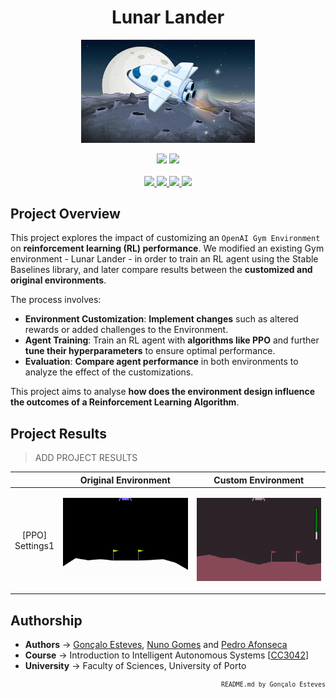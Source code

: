 <div align="center">
    <h1>Lunar Lander</h1>
</div>

<p align="center" width="100%">
    <img src="./LunarLander/Assets/Spacecraft.jpg" width="55%" height="55%" alt="Multi-Agent Autonomous Waste Collection System"/>
</p>

<div align="center">
    <a>
        <img src="https://img.shields.io/badge/Made%20with-Python-6A9C89?style=for-the-badge&logo=Python&logoColor=6A9C89">
    </a>
    <a>
        <img src="https://img.shields.io/badge/Made%20with-SPADE-6A9C89?style=for-the-badge&logo=robotframework&logoColor=6A9C89">
    </a>
</div>

<br/>

<div align="center">
    <a href="https://github.com/EstevesX10/_INSERT_REPO_NAME_/blob/main/LICENSE">
        <img src="https://img.shields.io/github/license/EstevesX10/_INSERT_REPO_NAME_?style=flat&logo=gitbook&logoColor=6A9C89&label=License&color=6A9C89">
    </a>
    <a href="#">
        <img src="https://img.shields.io/github/repo-size/EstevesX10/_INSERT_REPO_NAME_?style=flat&logo=googlecloudstorage&logoColor=6A9C89&logoSize=auto&label=Repository%20Size&color=6A9C89">
    </a>
    <a href="#">
        <img src="https://img.shields.io/github/stars/EstevesX10/_INSERT_REPO_NAME_?style=flat&logo=adafruit&logoColor=6A9C89&logoSize=auto&label=Stars&color=6A9C89">
    </a>
    <a href="https://github.com/EstevesX10/_INSERT_REPO_NAME_/blob/main/SETUP.md">
        <img src="https://img.shields.io/badge/Setup-SETUP.md-white?style=flat&logo=springboot&logoColor=6A9C89&logoSize=auto&color=6A9C89"> 
    </a>
</div>

## Project Overview

This project explores the impact of customizing an `OpenAI Gym Environment` on **reinforcement learning (RL) performance**. We modified an existing Gym environment - Lunar Lander - in order to train an RL agent using the Stable Baselines library, and later compare results between the **customized and original environments**.

The process involves:

- **Environment Customization**: **Implement changes** such as altered rewards or added challenges to the Environment.
- **Agent Training**: Train an RL agent with **algorithms like PPO** and further **tune their hyperparameters** to ensure optimal performance.
- **Evaluation**: **Compare agent performance** in both environments to analyze the effect of the customizations.

This project aims to analyse **how does the environment design influence the outcomes of a Reinforcement Learning Algorithm**.

## Project Results

> ADD PROJECT RESULTS

<table width="100%">
    <thead>
        <th></th>
        <th>
            <div align="center">
                Original Environment
            </div>
        </th>
        <th>
            <div align="center">
                Custom Environment
            </div>
        </th>
    </thead>
    <tbody>
        <tr>
            <td width="10%">
                <p align="center" width="100%">
                    [PPO] Settings1
                </p>
            </td>
            <td width="45%">
                <p align="center" width="100%">
                    <img src="./LunarLander/ExperimentalResults/OriginalEnvironment/PPO/Settings-1/recordings/rl-video-episode-0.gif" width="100%" height="100%" />
                </p>
            </td>
            <td width="45%">
                <p align="center" width="100%">
                    <img src="./LunarLander/ExperimentalResults/CustomEnvironment/PPO/Settings-1/recordings/rl-video-episode-0.gif" width="100%" height="100%" />
                </p>
            </td>
        </tr>
    </tbody>
</table>

## Authorship

- **Authors** &#8594; [Gonçalo Esteves](https://github.com/EstevesX10), [Nuno Gomes](https://github.com/NightF0x26) and [Pedro Afonseca](https://github.com/PsuperX)
- **Course** &#8594; Introduction to Intelligent Autonomous Systems [[CC3042](https://sigarra.up.pt/fcup/en/ucurr_geral.ficha_uc_view?pv_ocorrencia_id=546531)]
- **University** &#8594; Faculty of Sciences, University of Porto

<div align="right">
<sub>

<!-- <sup></sup> -->

`README.md by Gonçalo Esteves`
</sub>

</div>

